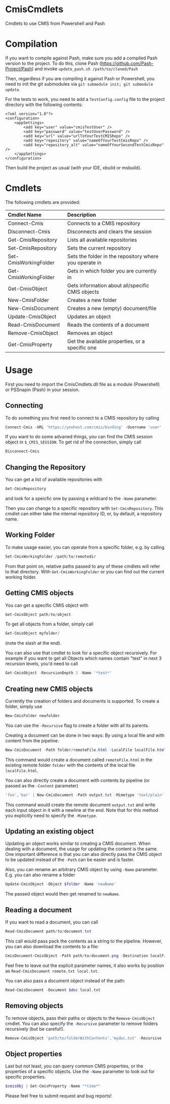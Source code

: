CmisCmdlets
===========
Cmdlets to use CMIS from Powershell and Pash


# Compilation

If you want to compile against Pash, make sure you add a compiled Pash version
to the project. To do this, clone Pash (https://github.com/Pash-Project/Pash)
and invoke `update_pash.sh /path/to/cloned/Pash`

Then, regardless if you are compiling it against Pash or Powershell, you need
to init the git submodules via `git submodule init; git submodule update`.

For the tests to work, you need to add a `TestConfig.config` file to the project
directory with the following contents:
```
<?xml version="1.0"?>
<configuration>
    <appSettings>
	    <add key="user" value="cmisTestUser" />
	    <add key="password" value="testUserPassword" />
	    <add key="url" value="urlToYourTestCMISRepo" />
	    <add key="repository" value="nameOfYourTestCmisRepo" />
	    <add key="repository_alt" value="nameOfYourSecondTestCmisRepo" />
	</appSettings>
</configuration>
```

Then build the project as usual (with your IDE, xbuild or msbuild).



# Cmdlets

The following cmdlets are provided:

| **Cmdlet Name**       | **Description**                                           |
|:----------------------|:----------------------------------------------------------|
| Connect-Cmis          | Connects to a CMIS repository                             |
| Disconnect-Cmis       | Disconnects and clears the session                        |
| Get-CmisRepository    | Lists all available repositories                          |
| Set-CmisRepository    | Sets the current repository                               |
| Set-CmisWorkingFolder | Sets the folder in the repository where you operate in    |
| Get-CmisWorkingFolder | Gets in which folder you are currently in                 |
| Get-CmisObject        | Gets information about all/specific CMIS objects          |
| New-CmisFolder        | Creates a new folder                                      |
| New-CmisDocument      | Creates a new (empty) document/file                       |
| Update-CmisObject     | Updates an object											|
| Read-CmisDocument     | Reads the contents of a document                          |
| Remove-CmisObject     | Removes an object                                         |
| Get-CmisProperty      | Get the available properties, or a specific one           |



# Usage

First you need to import the CmisCmdlets.dll file as a module (Powershell) or PSSnapin (Pash) in your session.


## Connecting
To do something you first need to connect to a CMIS repository by calling
```PowerShell
Connect-Cmis -URL 'https://youhost.com/cmis/binding' -Username 'user' -Password 'pw' -Repository 'repo'
```
If you want to do some advaned things, you can find the CMIS session object in `$_CMIS_SESSION`.
To get rid of the connection, simply call
```PowerShell
Disconnect-Cmis
```


## Changing the Repository
You can get a list of available repositories with
```PowerShell
Get-CmisRepository
```
and look for a speicfic one by passing a wildcard to the `-Name` parameter.

Then you can change to a specific repository with `Set-CmisRepository`. This cmdlet can either take the internal
repository ID, or, by default, a repository name.

## Working Folder
To make usage easier, you can operate from a specific folder, e.g. by calling
```PowerShell
Set-CmisWorkingFolder /path/to/remotedir
```
From that point on, relative paths passed to any of these cmdlets will refer to that directory.
With `Get-CmisWorkingFolder` or you can find out the current working folder.


## Getting CMIS objects
You can get a specific CMIS object with
```PowerShell
Get-CmisObject path/to/object
```

To get all objects from a folder, simply call 
```PowerShell
Get-CmisObject myfolder/
```
(note the slash at the end).

You can also use that cmdlet to look for a specific object recursively. For example if you want to get
all Objects which names contain "test" in next 3 recursion levels, you'd need to call
```PowerShell
Get-CmisObject -RecursionDepth 3 -Name '*test*'
```


## Creating new CMIS objects
Currently the creation of folders and documents is supported. To create a folder, simply use
```PowerShell
New-CmisFolder newfolder
```
You can use the `-Recursive` flag to create a folder with all its parents.

Creating a document can be done in two ways: By using a local file and with content from the pipeline.
```PowerShell
New-CmisDocument -Path folder/remoteFile.html -LocalFile localFile.html
```
This command would create a document called `remoteFile.html` in the existing remote folder `folder` with the
contents of the local file `localFile.html`.

You can also directly create a document with contents by pipeline (or passed as the `-Content` parameter)
```PowerShell
'foo','bar' | New-CmisDocument -Path output.txt -Mimetype 'text/plain'
```
This command would create the remote document `output.txt` and write each input object in it with a newline at the end.
Note that for this method you explicitly need to specify the `-Mimetype`.


## Updating an existing object
Updating an object works similar to creating a CMIS document. When dealing with a document, the usage for updating the
content is the same. One important difference is that you can also directly pass the CMIS object to be updated
instead of the `-Path` can be easier and is faster.

Also, you can rename an arbitrary CMIS object by using `-Name` parameter. E.g. you can also rename a folder
```PowerShell
Update-CmisObject -Object $folder -Name 'newName'
```
The passed object would then get renamed to `newName`.


## Reading a document
If you want to read a document, you can call
```PowerShell
Read-CmisDocument path/to/document.txt
```
This call would pass pack the contents as a string to the pipeline. However, you can also download the contents to
a file:
```PowerShell
CmisDocument-CmisObject -Path path/to/document.png -Destination localFile.png
```
Feel free to leave out the explicit parameter names, it also works by position as
`Read-CmisDocument remote.txt local.txt`.

You can also pass a document object instead of the path:
```PowerShell
Read-CmisDocument -Document $doc local.txt
```

## Removing objects
To remove objects, pass their paths or objects to the `Remove-CmisObject` cmdlet. You can also specify the
`-Recursive` parameter to remove folders recursively (but be careful!).
```PowerShell
Remove-CmisObject 'path/to/folderWithContents','mydoc.txt' -Recursive
```

## Object properties
Last but not least, you can query common CMIS properties, or the properties of a specific objects. Use the
`-Name` parameter to look out for specific properties.
```PowerShell
$cmisObj | Get-CmisProperty -Name "*time*"
```

Please feel free to submit request and bug reports!
